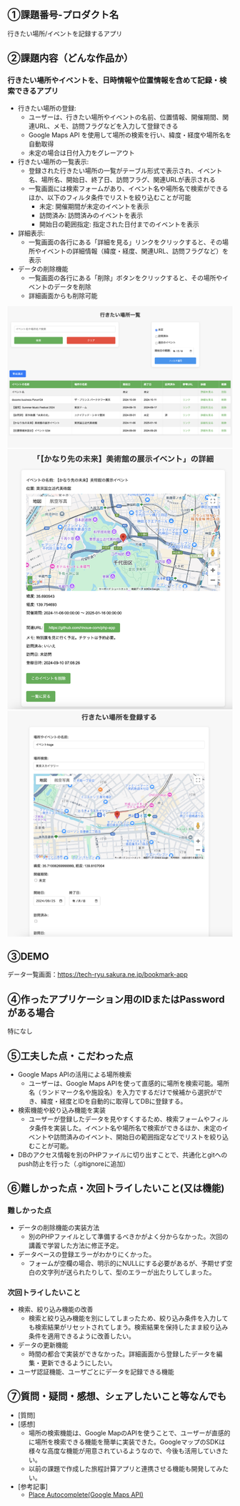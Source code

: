 ## ①課題番号-プロダクト名

行きたい場所/イベントを記録するアプリ

## ②課題内容（どんな作品か）

### 行きたい場所やイベントを、日時情報や位置情報を含めて記録・検索できるアプリ

- 行きたい場所の登録:
  - ユーザーは、行きたい場所やイベントの名前、位置情報、開催期間、関連URL、メモ、訪問フラグなどを入力して登録できる
  - Google Maps API を使用して場所の検索を行い、緯度・経度や場所名を自動取得
  - 未定の場合は日付入力をグレーアウト
- 行きたい場所の一覧表示:
  - 登録された行きたい場所の一覧がテーブル形式で表示され、イベント名、場所名、開始日、終了日、訪問フラグ、関連URLが表示される
  - 一覧画面には検索フォームがあり、イベント名や場所名で検索ができるほか、以下のフィルタ条件でリストを絞り込むことが可能
    - 未定: 開催期間が未定のイベントを表示
    - 訪問済み: 訪問済みのイベントを表示
    - 開始日の範囲指定: 指定された日付までのイベントを表示
- 詳細表示:
  - 一覧画面の各行にある「詳細を見る」リンクをクリックすると、その場所やイベントの詳細情報（緯度・経度、関連URL、訪問フラグなど）を表示
- データの削除機能
  - 一覧画面の各行にある「削除」ボタンをクリックすると、その場所やイベントのデータを削除
  - 詳細画面からも削除可能
  
![動作イメージ](./demo.png)
![動作イメージ](./demo2.png)
![動作イメージ](./demo3.png)

## ③DEMO

データ一覧画面：https://tech-ryu.sakura.ne.jp/bookmark-app

## ④作ったアプリケーション用のIDまたはPasswordがある場合

特になし

## ⑤工夫した点・こだわった点

- Google Maps APIの活用による場所検索
  - ユーザーは、Google Maps APIを使って直感的に場所を検索可能。場所名（ランドマーク名や施設名）を入力でするだけで候補から選択ができ、緯度・経度とIDを自動的に取得してDBに登録する。
- 検索機能や絞り込み機能を実装
  - ユーザーが登録したデータを見やすくするため、検索フォームやフィルタ条件を実装した。イベント名や場所名で検索ができるほか、未定のイベントや訪問済みのイベント、開始日の範囲指定などでリストを絞り込むことが可能。 
- DBのアクセス情報を別のPHPファイルに切り出すことで、共通化とgitへのpush防止を行った（.gitignoreに追加）

## ⑥難しかった点・次回トライしたいこと(又は機能)

### 難しかった点

- データの削除機能の実装方法
  - 別のPHPファイルとして準備するべきかがよく分からなかった。次回の講義で学習した方法に修正予定。
- データベースの登録エラーがわかりにくかった。
  - フォームが空欄の場合、明示的にNULLにする必要があるが、予期せず空白の文字列が送られたりして、型のエラーが出たりしてしまった。

### 次回トライしたいこと

- 検索、絞り込み機能の改善
  - 検索と絞り込み機能を別にしてしまったため、絞り込み条件を入力しても検索結果がリセットされてしまう。検索結果を保持したまま絞り込み条件を適用できるように改善したい。
- データの更新機能
  - 時間の都合で実装ができなかった。詳細画面から登録したデータを編集・更新できるようにしたい。
- ユーザ認証機能、ユーザごとにデータを記録できる機能
 
## ⑦質問・疑問・感想、シェアしたいこと等なんでも

- [質問]
- [感想]
  - 場所の検索機能は、Google MapのAPIを使うことで、ユーザーが直感的に場所を検索できる機能を簡単に実装できた。GoogleマップのSDKは様々な高度な機能が用意されているようなので、今後も活用していきたい。
  - 以前の課題で作成した旅程計算アプリと連携させる機能も開発してみたい。
- [参考記事]
  - [Place Autocomplete(Google Maps API)](https://developers.google.com/maps/documentation/javascript/places-autocomplete?hl=ja)